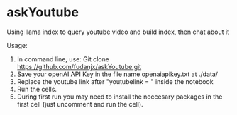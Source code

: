 # askYoutube
Using llama index to query youtube video and build index, then chat about it

Usage:
1. In command line, use: Git clone https://github.com/fudanjx/askYoutube.git
2. Save your openAI API Key in the file name openaiapikey.txt at ./data/ 
3. Replace the youtube link after "youtubelink =  "  inside the notebook
4. Run the cells. 
5. During first run you may need to install the neccesary packages in the first cell (just uncomment and run the cell).

